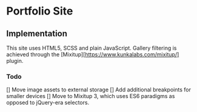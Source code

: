 # Portfolio Site


## Implementation

This site uses HTML5, SCSS and plain JavaScript. Gallery filtering is achieved through the [Mixitup][https://www.kunkalabs.com/mixitup/] plugin. 

### Todo

[] Move image assets to external storage
[] Add additional breakpoints for smaller devices
[] Move to Mixitup 3, which uses ES6 paradigms as opposed to jQuery-era selectors.
